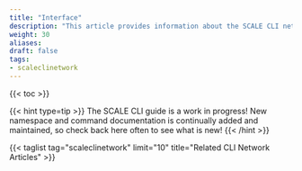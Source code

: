 ```yaml
---
title: "Interface"
description: "This article provides information about the SCALE CLI network interface namespace and command syntax, and includes common commands."
weight: 30
aliases:
draft: false
tags:
- scaleclinetwork
---
```


{{< toc >}}


{{< hint type=tip >}}
The SCALE CLI guide is a work in progress!
New namespace and command documentation is continually added and maintained, so check back here often to see what is new!
{{< /hint >}}

{{< taglist tag="scaleclinetwork" limit="10" title="Related CLI Network Articles" >}}